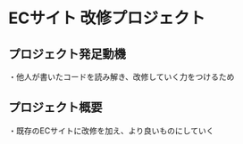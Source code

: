 # ECサイト 改修プロジェクト
## プロジェクト発足動機
・他人が書いたコードを読み解き、改修していく力をつけるため

## プロジェクト概要
・既存のECサイトに改修を加え、より良いものにしていく

